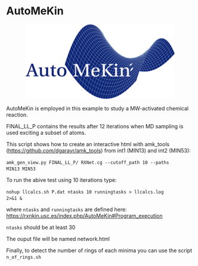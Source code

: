 # AutoMeKin

<p align="center">
   <img src="logo.png" alt="alt text" width="400" height="200">
</p>

AutoMeKin is employed in this example to study a MW-activated chemical reaction.

FINAL_LL_P contains the results after 12 iterations when MD sampling is used exciting a subset of atoms.

This script shows how to create an interactive html with amk_tools (https://github.com/dgarayr/amk_tools) from int1 (MIN13) and int2 (MIN53):

<code>amk_gen_view.py FINAL_LL_P/ RXNet.cg --cutoff_path 10  --paths MIN13  MIN53 </code>

To run the abive test using 10 iterations type:

<code>nohup llcalcs.sh P.dat ntasks 10 runningtasks > llcalcs.log 2>&1 & </code>

where <code>ntasks</code> and <code>runningtasks</code> are defined here: https://rxnkin.usc.es/index.php/AutoMeKin#Program_execution

<code>ntasks</code> should be at least 30

The ouput file will be named network.html

Finally, to detect the number of rings of each minima you can use the script <code>n_of_rings.sh</code>

